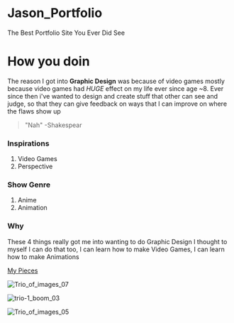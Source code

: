 # Jason_Portfolio
The Best Portfolio Site You Ever Did See
# How you doin
The reason I got into **Graphic Design**  was because of video games mostly because video games had *HUGE* effect on my life ever since age ~8. Ever since then i've wanted to design and create stuff that other can see and judge, so that they can give feedback on ways that I can improve on where the flaws show up

>"Nah" -Shakespear

### Inspirations 
1. Video Games
2. Perspective

### Show Genre
1. Anime 
2. Animation

### Why
These 4 things really got me into wanting to do Graphic Design I thought to myself I can do that too, I can learn how to make Video Games, I can learn how to make Animations

[My Pieces](https://editor.wix.com/html/editor/web/renderer/edit/1aef80c5-7afc-4b17-be4c-dc2711b1f619?editorSessionId=6032a21a-2cf1-4692-96b6-252ace31e6e1&metaSiteId=961747e7-2acf-4163-ba99-7deacd43c554)

![Trio_of_images_07](https://user-images.githubusercontent.com/79935588/109869245-a26c0b00-7c36-11eb-8235-0416d196f767.jpg)

![trio-1_boom_03](https://user-images.githubusercontent.com/79935588/109869336-badc2580-7c36-11eb-8b29-98a7d2fbb6ee.jpg)

![Trio_of_images_05](https://user-images.githubusercontent.com/79935588/109869368-c3346080-7c36-11eb-84e8-ffe158e475da.jpg)
